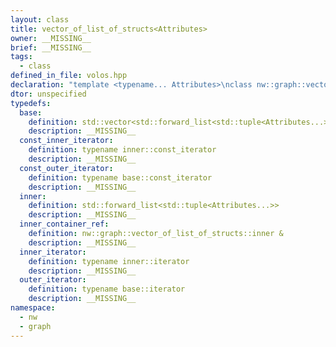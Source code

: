 ```yaml
---
layout: class
title: vector_of_list_of_structs<Attributes>
owner: __MISSING__
brief: __MISSING__
tags:
  - class
defined_in_file: volos.hpp
declaration: "template <typename... Attributes>\nclass nw::graph::vector_of_list_of_structs;"
dtor: unspecified
typedefs:
  base:
    definition: std::vector<std::forward_list<std::tuple<Attributes...>>>
    description: __MISSING__
  const_inner_iterator:
    definition: typename inner::const_iterator
    description: __MISSING__
  const_outer_iterator:
    definition: typename base::const_iterator
    description: __MISSING__
  inner:
    definition: std::forward_list<std::tuple<Attributes...>>
    description: __MISSING__
  inner_container_ref:
    definition: nw::graph::vector_of_list_of_structs::inner &
    description: __MISSING__
  inner_iterator:
    definition: typename inner::iterator
    description: __MISSING__
  outer_iterator:
    definition: typename base::iterator
    description: __MISSING__
namespace:
  - nw
  - graph
---
```


```{index}  vector_of_list_of_structs<Attributes>
```

